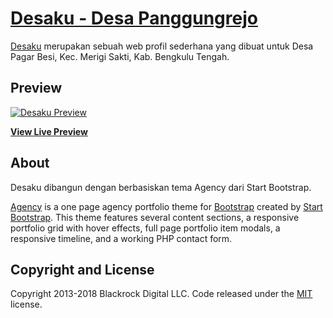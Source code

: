 # [Desaku - Desa Panggungrejo](https://desapagarbesi.net)

[Desaku](https://desapagarbesi.net) merupakan sebuah web profil sederhana yang dibuat untuk Desa Pagar Besi, Kec. Merigi Sakti, Kab. Bengkulu Tengah.

## Preview

[![Desaku Preview](https://lh3.googleusercontent.com/VfQUu-Hu1U0BezrphuvdpZ93w5HsTvi3ptWBxxI-7teWMy4-K6e6CA06We3InAEQf7X-y7q3rbKKAU7gGqeA2zvdvjxyrx_DK-mfUnl583OoYwe9mp2AsrLXASFNV0jWKKy7KZV5duQxn5Wzup9sIbIxnYXkCNE1g7FkE1khsX0Q6GbbYtoqLsZPAFgZFgBfS6_NR7qAWMjDKuyn0e8ITVV4KF6p-euXRVIp6ImlMhrn8bdkqKcMTFyzitZ_r_5V0BWdZsGtx6NnkiSksDUWdUNmF0ssUr73O4iC1lnu-z9IJigFtpQzDdHx9VgulOEOGODltFMwtpJn8lXcVlxCDmbp9ycSlAVtpbXJoTjFAjnK4mhfmN0uKSXF4UbKxHGqS7D9ogZkdrt0UxqqRd7DKgMeU6OG7u5ksvhHNsxMYN4UpwpK9n1UQDyItSceyqoUGV_DICrXyNv_tzewGSYbWX_4x0nKFeOtxsoJWsuiMkkhoHeRdkvleaDPJW2tXECb5CQ2r2iYKXQtLd8JWYVrs3zkt7K-GWsTmt6OdnAq7mkoE3G_2FFP0Jd94jRdR8--7-AA4x807cN9zn1WYEQJJ1_7WuPmn1fcdeoHvfddUGIamDNCqmI8BDHiXOXziwfPtcqQyir6WVtqrwtmG3TsDUJkaaqfRCYu=w1026-h501-no)](https://desapagarbesi.net)

**[View Live Preview](https://desapagarbesi.net)**

## About

Desaku dibangun dengan berbasiskan tema Agency dari Start Bootstrap.<br/>

[Agency](https://startbootstrap.com/template-overviews/agency/) is a one page agency portfolio theme for [Bootstrap](http://getbootstrap.com/) created by [Start Bootstrap](http://startbootstrap.com/). This theme features several content sections, a responsive portfolio grid with hover effects, full page portfolio item modals, a responsive timeline, and a working PHP contact form.

## Copyright and License

Copyright 2013-2018 Blackrock Digital LLC. Code released under the [MIT](https://github.com/BlackrockDigital/startbootstrap-agency/blob/gh-pages/LICENSE) license.
